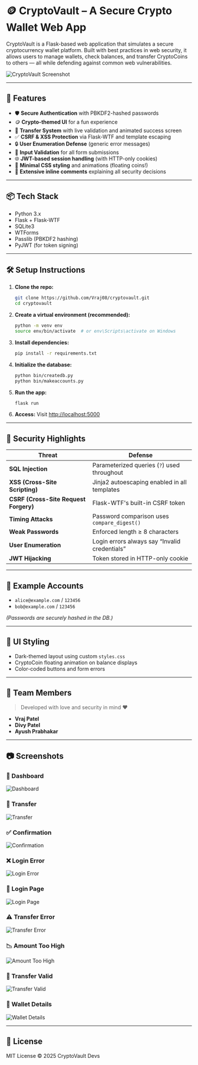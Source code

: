 
# 🪙 CryptoVault – A Secure Crypto Wallet Web App

CryptoVault is a Flask-based web application that simulates a secure cryptocurrency wallet platform. Built with best practices in web security, it allows users to manage wallets, check balances, and transfer CryptoCoins to others — all while defending against common web vulnerabilities.

![CryptoVault Screenshot](screenshots/dashboard.png)

---

## 🚀 Features

- 🛡️ **Secure Authentication** with PBKDF2-hashed passwords
- 🪙 **Crypto-themed UI** for a fun experience
- 💸 **Transfer System** with live validation and animated success screen
- ✅ **CSRF & XSS Protection** via Flask-WTF and template escaping
- 🔒 **User Enumeration Defense** (generic error messages)
- 🧠 **Input Validation** for all form submissions
- 🌐 **JWT-based session handling** (with HTTP-only cookies)
- 🎨 **Minimal CSS styling** and animations (floating coins!)
- 📜 **Extensive inline comments** explaining all security decisions

---

## 📦 Tech Stack

- Python 3.x
- Flask + Flask-WTF
- SQLite3
- WTForms
- Passlib (PBKDF2 hashing)
- PyJWT (for token signing)

---

## 🛠️ Setup Instructions

1. **Clone the repo:**
   ```bash
   git clone https://github.com/Vraj08/cryptovault.git
   cd cryptovault
   ```

2. **Create a virtual environment (recommended):**
   ```bash
   python -m venv env
   source env/bin/activate  # or env\Scripts\activate on Windows
   ```

3. **Install dependencies:**
   ```bash
   pip install -r requirements.txt
   ```

4. **Initialize the database:**
   ```bash
   python bin/createdb.py
   python bin/makeaccounts.py
   ```

5. **Run the app:**
   ```bash
   flask run
   ```

6. **Access:**
   Visit [http://localhost:5000](http://localhost:5000)

---

## 🔐 Security Highlights

| Threat | Defense |
|--------|---------|
| **SQL Injection** | Parameterized queries (`?`) used throughout |
| **XSS (Cross-Site Scripting)** | Jinja2 autoescaping enabled in all templates |
| **CSRF (Cross-Site Request Forgery)** | Flask-WTF's built-in CSRF token |
| **Timing Attacks** | Password comparison uses `compare_digest()` |
| **Weak Passwords** | Enforced length ≥ 8 characters |
| **User Enumeration** | Login errors always say “Invalid credentials” |
| **JWT Hijacking** | Token stored in HTTP-only cookie |

---

## 🧪 Example Accounts

- `alice@example.com` / `123456`
- `bob@example.com` / `123456`

*(Passwords are securely hashed in the DB.)*

---

## 🎨 UI Styling

- Dark-themed layout using custom `styles.css`
- CryptoCoin floating animation on balance displays
- Color-coded buttons and form errors

---

## 👥 Team Members

> Developed with love and security in mind ❤️

- **Vraj Patel**
- **Divy Patel**
- **Ayush Prabhakar**

---
## 📷 Screenshots

### 🧭 Dashboard
![Dashboard](screenshots/dashboard.png)

### 💸 Transfer
![Transfer](screenshots/transfer.png)

### ✅ Confirmation
![Confirmation](screenshots/success.png)

### ❌ Login Error
![Login Error](screenshots/Screenshot%20(53).png)

### 🔐 Login Page
![Login Page](screenshots/Screenshot%20(52).png)

### ⚠️ Transfer Error
![Transfer Error](screenshots/Screenshot%20(50).png)

### 📉 Amount Too High
![Amount Too High](screenshots/Screenshot%20(51).png)

### 🔁 Transfer Valid
![Transfer Valid](screenshots/success.png)

### 👛 Wallet Details
![Wallet Details](screenshots/Screenshot%20(46).png)



---

## 📝 License

MIT License © 2025 CryptoVault Devs
